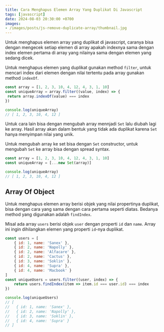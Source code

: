 ```yaml
---
title: Cara Menghapus Elemen Array Yang Duplikat Di Javascript
tags: [javascript]
date: 2024-08-03 20:30:00 +0700
images:
- /images/posts/js-remove-duplicate-array/thumbnail.jpg
---
```


Untuk menghapus elemen array yang duplikat di javascript, caranya bisa dengan mengecek setiap elemen di array apakah indexnya sama dengan index elemen pertama di array yang nilainya sama dengan elemen yang sedang dicek.

<!--more-->

Untuk menghapus elemen yang duplikat gunakan method `filter`, untuk mencari index dari elemen dengan nilai tertentu pada array gunakan method `indexOf`.

```js
const array = [1, 2, 3, 10, 4, 12, 4, 3, 1, 10]
const uniqueArray = array.filter((value, index) => {
 return array.indexOf(value) === index
})

console.log(uniqueArray)
// [ 1, 2, 3, 10, 4, 12 ]
```

Untuk cara lain bisa dengan mengubah array mennjadi `Set` lalu diubah lagi ke array. Hasil array akan dalam bentuk yang tidak ada duplikat karena `Set` hanya menyimpan nilai yang unik.

Untuk mengubah array ke set bisa dengan `Set` constructor, untuk mengubah `Set` ke array bisa dengan spread syntax.

```js
const array = [1, 2, 3, 10, 4, 12, 4, 3, 1, 10]
const uniqueArray = [...new Set(array)]

console.log(uniqueArray)
// [ 1, 2, 3, 10, 4, 12 ]
```

## Array Of Object

Untuk menghapus elemen array berisi objek yang nilai propertinya duplikat, bisa dengan cara yang sama dengan cara pertama seperti diatas. Bedanya method yang digunakan adalah `findIndex`.

Misal ada array `users` berisi objek `user` dengan properti `id` dan `name`. Array ini ingin dihilangkan elemen yang properti `id`-nya duplikat.

```js
const users = [
    { id: 1, name: 'Sanex' },
    { id: 2, name: 'Napolly' },
    { id: 2, name: 'Alfacare' },
    { id: 2, name: 'Cactus' },
    { id: 3, name: 'Soklin' },
    { id: 4, name: 'Supra' },
    { id: 4, name: 'Macbook' }
]
const uniqueUsers = users.filter((user, index) => {
    return users.findIndex(item => item.id === user.id) === index
})

console.log(uniqueUsers)
// [
//   { id: 1, name: 'Sanex' },
//   { id: 2, name: 'Napolly' },
//   { id: 3, name: 'Soklin' },
//   { id: 4, name: 'Supra' }
// ]
```
